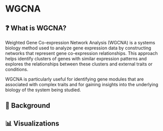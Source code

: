# WGCNA
## ❓ What is WGCNA?
Weighted Gene Co-expression Network Analysis (WGCNA) is a systems biology method used to analyze gene expression data by constructing networks that represent gene co-expression relationships. This approach helps identify clusters of genes with similar expression patterns and explores the relationships between these clusters and external traits or conditions.

WGCNA is particularly useful for identifying gene modules that are associated with complex traits and for gaining insights into the underlying biology of the system being studied.

## 📝 Background


## 📊 Visualizations

